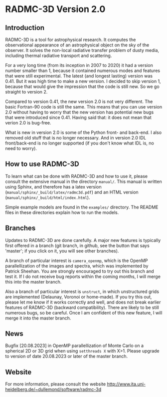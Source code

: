 # RADMC-3D Version 2.0

## Introduction
RADMC-3D is a tool for astrophysical research. It computes the observational appearance of an astrophysical object on the sky of the observer. It solves the non-local radiative transfer problem of dusty media, including thermal radiative transport and scattering. 

For a very long time (from its inception in 2007 to 2020) it had a version number smaller than 1, because it contained numerous modes and features that were still experimental. The latest (and longest lasting) version was 0.41. But it was high time to make a new version. I decided to skip version 1, because that would give the impression that the code is still new. So we go straight to version 2.

Compared to version 0.41, the new version 2.0 is not very different. The basic Fortran-90 code is still the same. This means that you can use version 2.0 without having to worry that the new version has potential new bugs that were introduced since 0.41. Having said that: it does not mean that verion 2.0 is bug-free. 

What is new in version 2.0 is some of the Python front- and back-end. I also removed old stuff that is no longer necessary. And in version 2.0 IDL front/back-end is no longer supported (if you don't know what IDL is, no need to worry). 

## How to use RADMC-3D
To learn what can be done with RADMC-3D and how to use it, please consult the extensive manual in the directory `manual/`. This manual is written using Sphinx, and therefore has a latex version (`manual/sphinx/_build/latex/radmc3d.pdf`) and an HTML version (`manual/sphinx/_build/html/index.html`).

Simple example models are found in the `examples/` directory. The README files in these directories explain how to run the models.

## Branches
Updates to RADMC-3D are done carefully. A major new features is typically first offered in a branch (git branch, in github, see the button that says 'master'; if you click on it, you will see other branches).

A branch of particular interest is `camera_openmp`, which is the OpenMP parallellization of the images and spectra, which was implemented by Patrick Sheehan. You are strongly encouraged to try out this branch and test it. If I do not receive bug reports within the coming months, I will merge this into the master branch.

Also a branch of particular interest is `unstruct`, in which unstructured grids are implemented (Delaunay, Voronoi or home-made). If you try this out, please let me know if it works correctly and well, and does not break earlier features of RADMC-3D (backward compatibility). There are likely to be still numerous bugs, so be careful. Once I am confident of this new feature, I will merge it into the master branch.

## News
Bugfix [20.08.2023] in OpenMP parallellization of Monte Carlo on a spherical 2D or 3D grid when using `setthreads X` with X>1. Please upgrade to version of date 20.08.2023 or later of the master branch.

## Website
For more information, please consult the website http://www.ita.uni-heidelberg.de/~dullemond/software/radmc-3d
